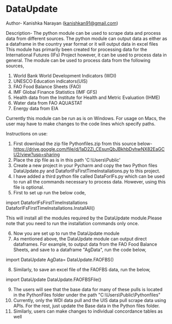 # DataUpdate

Author- Kanishka Narayan (kanishkan91@gmail.com)

Description-
The python module can be used to scrape data and process data from different sources. The python module can output data as either as a
dataframe in the country year format or it will output data in excel files
This module has primarily been created for processing data for the International Futures (IFs) Project however, it can be used to process
data in general. The module can be used to process data from the following sources,
1) World Bank World Development Indicators (WDI)
2) UNESCO Education indicators(UIS)
3) FAO Food Balance Sheets (FAO)
4) IMF Global Finance Statistics (IMF GFS)
5) Health data from the Institute for Health and Metric Evaluation (IHME)
6) Water data from FAO AQUASTAT
7) Energy data from EIA

Currently this module can be run as is on Windows. For usage on Macs, the user may have to make changes to the code lines which 
specify paths.

Instructions on use:
1) First download the zip file Pythonfiles.zip from this source below- 
https://drive.google.com/file/d/1aD2Zi_CEsunQbJBkhbDvhwNX82EaGCU2/view?usp=sharing
2) Place the zip file as is in this path 'C:\Users\Public'
3) Create a new project in your Pycharm and copy the two Python files DataUpdate.py and DataforIFsFirstTimeInstallations.py to this 
 project.
 4) I have added a third python file called DataForIFs.py which can be used to run all the commands necessary to process data. However,
 using this file is optional.
 5) First to set up run the below code,
 
import DataforIFsFirstTimeInstallations
DataforIFsFirstTimeInstallations.InstallAll()

This will install all the modules required by the DataUpdate module.Please note that you need to run the installation commands only once.

 6) Now you are set up to run the DataUpdate module
 7) As mentioned above, the DataUpdate module can output direct dataframes. For example, to output data from the FAO Food Balance Sheets,
 and save to a dataframe "AgData", run the code below,
 
import DataUpdate
AgData= DataUpdate.FAOFBS()

 8) Similarly, to save an excel file of the FAOFBS data, run the below,
 
import DataUpdate
DataUpdate.FAOFBSFile()

 9) The users will see that the base data for many of these pulls is located in the PythonFiles folder under the path 
  "C:\Users\Public\Pythonfiles"
 10) Currently, only the WDI data pull and the UIS data pull scrape data using APIs. For the rest, just update the Base data in the Python
 files folder.
 11) Similarly, users can make changes to individual concordance tables as well
 


